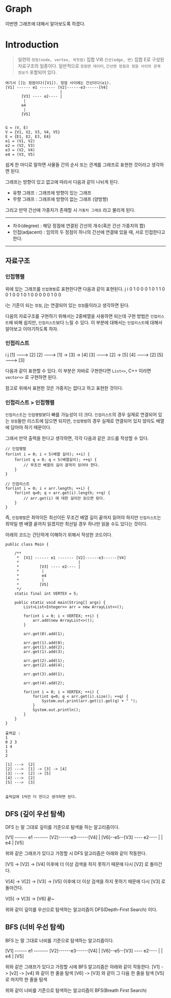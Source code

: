# Graph
이번엔 그래프에 대해서 알아보도록 하겠다.

# Introduction
> 일련의 `정점(node, vertex, 꼭짓점)` 집합 V와 `간선(edge, 변)` 집합 E로 구성된 자료구조의 일종이다. 일반적으로 `정점엔 데이터`, `간선엔 정점과 정잠 사이의 관계 정보가` 포함되어 있다.

```
여기서 []는 정점이다([V1]). 정점 사이에는 간선이다(e1).
[V1] ------ e1 ------- [V2]------e3------[V4]
                        |
       [V3] ---- e2---- |
        |
       e4
        |
       [V5]     
            

G = (V, E)
V = {V1, V2, V3, V4, V5}
E = {E1, E2, E3, E4}
e1 = (V1, V2)
e2 = (V2, V3)
e3 = (V2, V4)
e4 = (V3, V5)
```

쉽게 한 마디로 말하면 사물들 간의 순서 또는 관계를 그래프로 표현한 것이라고 생각하면 된다.

그래프는 방향이 있고 없고에 따라서 다음과 같이 나뉘게 된다.

- 유향 그래프 : 그래프에 방향이 있는 그래프
- 무향 그래프 : 그래프에 방향이 없는 그래프 (양방향)

그리고 만약 간선에 가중치가 존재할 시 `가중치 그래프` 라고 불리게 된다.

---

- 차수(degree) : 해당 정점에 연결된 간선의 개수(혹은 간선 가중치의 합)
- 인접(adjacent) : 임의의 두 정점이 하나의 간선에 연결돼 있을 때, 서로 인접한다고 한다.

---

## 자료구조
### 인접행렬
위에 있는 그래프를 `인접행렬`로 표현한다면 다음과 같이 표현된다.
     j
   i 0 1 0 0 0
     1 0 1 1 0
     0 1 0 0 1
     0 1 0 0 0
     0 0 1 0 0

i는 기준이 되는 `정점`, j는 연결되어 있는 `정점`들이라고 생각하면 된다.

다음의 자료구조를 구현하기 위해서는 2중배열을 사용하면 되는데 구현 방법은 `인접리스트`에 비해 쉽지만, `인접리스트`보다 느릴 수 있다. 이 부분에 대해서는 `인접리스트`에 대해서 알아보고 이야기하도록 하자.


### 인접리스트
 i         j
[1] --->  [2]
[2] --->  [1] -> [3] -> [4]
[3] --->  [2] -> [5]
[4] --->  [2]
[5] --->  [3] 

다음과 같이 표현할 수 있다. 이 부분은 자바로 구현한다면 `List<>`, C++ 이라면 `vector<>` 로 구현하면 된다.

참고로 위에서 표현한 것은 가중치는 없다고 하고 표현한 것이다.


### 인접리스트 > 인접행렬
`인접리스트`는 `인접행렬`보다 빠를 가능성이 더 크다. `인접리스트`의 경우 실제로 연결되어 있는 `정점`들만 리스트에 담으면 되지만, `인접행렬`의 경우 실제로 연결되어 있지 않아도 배열에 담아야 하기 때문이다.

그래서 만약 출력을 한다고 생각하면, 각각 다음과 같은 코드를 작성할 수 있다.
```
// 인접행렬
for(int i = 0; i < 5(배열 길이); ++i) {
    for(int q = 0; q < 5(배열길이); ++q) {
        // 무조건 배열의 길이 끝까지 읽어야 한다.
    }
}

// 인접리스트
for(int i = 0; i < arr.length; ++i) {
    for(int q=0; q < arr.get(i).length; ++q) {
        // arr.get(i) 에 대한 길이만 읽으면 된다.
    }
} 
```

즉, `인접행렬`은 최악이든 최선이든 무조건 배열 길이 끝까지 읽어야 하지만 `인접리스트`는 최악일 땐 배열 끝까지 읽겠지만 최선일 경우 하나만 읽을 수도 있다는 것이다.


아래의 코드는 간단하게 이해하기 위해서 작성한 코드이다.
```
public class Main {

	/**
	 *  [V1] ------ e1 ------- [V2]------e3------[V4]
     *                          |
     *         [V3] ---- e2---- |
     *          |
     *          e4
     *          |
     *         [V5]   
	 */
	static final int VERTEX = 5;
	
	public static void main(String[] args) {
		List<List<Integer>> arr = new ArrayList<>();
		
		for(int i = 0; i < VERTEX; ++i) {
			arr.add(new ArrayList<>());
		}
		
		arr.get(0).add(1);
		
		arr.get(1).add(0);
		arr.get(1).add(2);
		arr.get(1).add(3);
		
		arr.get(2).add(1);
		arr.get(2).add(4);
		
		arr.get(3).add(1);
		
		arr.get(4).add(2);
		
		for(int i = 0; i < VERTEX; ++i) {
			for(int q=0; q < arr.get(i).size(); ++q) {
				System.out.print(arr.get(i).get(q) + " ");
			}
			System.out.println();
		}
	}
}

출력값 :
1 
0 2 3 
1 4 
1 
2 

[1] --->  [2]
[2] --->  [1] -> [3] -> [4]
[3] --->  [2] -> [5]
[4] --->  [2]
[5] --->  [3] 


출력값에 1씩만 더 한다고 생각하면 된다.
```

## DFS (깊이 우선 탐색)
DFS 는 말 그대로 깊이를 기준으로 탐색을 하는 알고리즘이다.

[V1] ------ e1 ------- [V2]------e3------[V4]
                        |
[V6]--e5--[V3] ---- e2---- |
            |
           e4
            |
          [V5]    

위와 같은 그래프가 있다고 가정할 시 DFS 알고리즘은 아래와 같이 작동한다.

[V1] -> [V2] -> [V4] 이후에 더 이상 검색을 하지 못하기 때문에 다시 [V2] 로 돌아간다.

V[4] -> V[2] -> [V3] -> [V5] 이후에 더 이상 검색을 하지 못하기 때문에 다시 [V3] 로 돌아간다.

V[5] -> V[3] -> [V6] 끝~

위와 같이 깊이를 우선으로 탐색하는 알고리즘이 DFS(Depth-First Search) 이다.

## BFS (너비 우선 탐색)
BFS 는 말 그대로 너비를 기준으로 탐색하는 알고리즘이다.

[V1] ------ e1 ------- [V2]------e3------[V4]
                        |
[V6]--e5--[V3] ---- e2---- |
            |
           e4
            |
          [V5]   

위와 같은 그래프가 있다고 가정할 시에 BFS 알고리즘은 아래와 같이 작동한다.
[V1] -> [v2] -> [v4] 와 같이 한 줄을 탐색
[V6] -> [V3] 와 같이 그 다음 한 줄을 탐색
[V5] 로 마지막 한 줄을 탐색

위와 같이 너비를 기준으로 탐색하는 알고리즘이 BFS(Breath First Search)